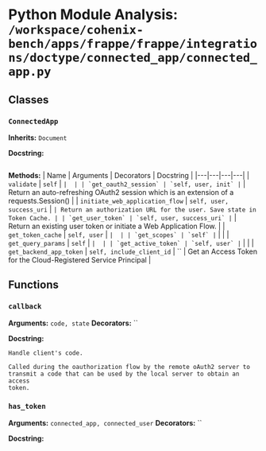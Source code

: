 # Python Module Analysis: `/workspace/cohenix-bench/apps/frappe/frappe/integrations/doctype/connected_app/connected_app.py`

## Classes

### `ConnectedApp`
**Inherits:** `Document`


**Docstring:**
```

```

**Methods:**
| Name | Arguments | Decorators | Docstring |
|---|---|---|---|
| `validate` | `self` | `` |  |
| `get_oauth2_session` | `self, user, init` | `` | Return an auto-refreshing OAuth2 session which is an extension of a requests.Session() |
| `initiate_web_application_flow` | `self, user, success_uri` | `` | Return an authorization URL for the user. Save state in Token Cache. |
| `get_user_token` | `self, user, success_uri` | `` | Return an existing user token or initiate a Web Application Flow. |
| `get_token_cache` | `self, user` | `` |  |
| `get_scopes` | `self` | `` |  |
| `get_query_params` | `self` | `` |  |
| `get_active_token` | `self, user` | `` |  |
| `get_backend_app_token` | `self, include_client_id` | `` | Get an Access Token for the Cloud-Registered Service Principal |





## Functions

### `callback`
**Arguments:** `code, state`
**Decorators:** ``

**Docstring:**
```
Handle client's code.

Called during the oauthorization flow by the remote oAuth2 server to
transmit a code that can be used by the local server to obtain an access
token.
```
### `has_token`
**Arguments:** `connected_app, connected_user`
**Decorators:** ``

**Docstring:**
```

```

